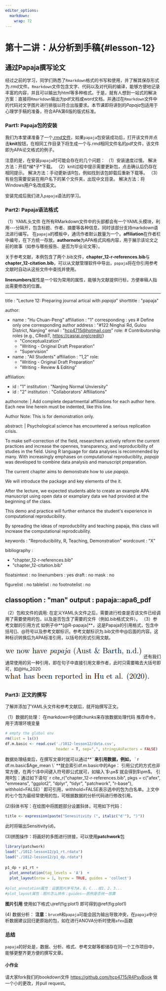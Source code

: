```yaml
---
editor_options: 
  markdown: 
    wrap: 72 
---
```


# 第十二讲：从分析到手稿{#lesson-12}



## **通过Papaja撰写论文**

经过之前的学习，同学们熟悉了`Rmarkdown`格式的书写和使用，并了解其保存形式为.rmd文件。`Rmarkdown`文件包含文字、代码以及对代码的编译，能够方便地记录丰富的内容，并且可以输出为html等多种格式。于是，就有人想到一站式的解决方案：直接将`Rmarkdown`输出为pdf文档或word文档，并通过在`Rmarkdown`文件中的代码对文字图片进行排版以符合出版要求。本节课即将讲到的*Papaja*包适用于心理学手稿的准备，符合APA第6版的版式标准。

### **Part1: Papaja包的安装**



我们为本堂课准备了一个[.rmd文件](https://github.com/hcp4715/R4Psy/blob/main/chapter_12.Rmd)，如果`papaja`包安装成功后，打开该文件并点击**knit**按钮，在相同工作目录下将生成一个与.rmd相同文件名的pdf文件，该文件即为APA论文格式的例子。

注意的是，在安装`papaja`时可能会存在的几个问题：
（1）安装速度过慢。
解决方法：开启\*梯\*子\*下载。
（2）knit过程中提示需要更新包，点击确认后仍存在相同提示。
解决方法：手动更新该R包，例如找到该包卸载后重新下载等。
（3）有些包需要安装在用户名下的某个文件夹，出现中文目录。
解决方法：将Windows用户名改成英文。

安装完成后我们进入`papaja`语法的学习。

### **Part2: Papaja语法格式**
（1）YAML头文件
在所有RMarkdown文件中的头部都会有一个YAML头模块，利用---分隔开，包含标题、作者、摘要等各种信息，同时该部分支持markdown语法进行编写。
在`papaja`的模板中，通讯作者默认数量为一个。**affiliation**在作者栏中编号，在下方统一存放。**authornote**为APA格式风格内容，用于展示该论文之前的故事（如参与哪些报告、是否为毕业论文等）。

关于参考文献，本例包含了两个.bib文件，**chapter_12-r-references.bib**与**chapter_12-citation.bib**，可以从文献管理软件中导出，`papaja`将在你引用参考文献时自动从这些文件中查找并使用。

**linenumbers**属性是一个较为常用的属性，能够为文献提供行标，方便审稿人指出需要修改的位置。

---
title             : "Lecture 12: Preparing journal artical with *papaja*"
shorttitle        : "papaja"

author: 
  - name          : "Hu Chuan-Peng"
    affiliation   : "1"
    corresponding : yes    # Define only one corresponding author
    address       : "#122 Ninghai Rd, Gulou District, Nanjing"
    email         : "hcp4715@hotmail.com"
    role:         # Contributorship roles (e.g., CRediT, https://casrai.org/credit/)
      - "Conceptualization"
      - "Writing - Original Draft Preparation"
      - "Supervision"
  - name          : "All Students"
    affiliation   : "1,2"
    role:
      - "Writing - Original Draft Preparation"
      - "Writing - Review & Editing"

affiliation:
  - id            : "1"
    institution   : "Nanjing Normal Unviersity"
  - id            : "2"
    institution   : "Collaborators' Affiliations"

authornote: |
  Add complete departmental affiliations for each author here. Each new line herein must be indented, like this line.

  Author Note: This is for demonstration only.

abstract: |
  Psychological science has encountered a serious replication crisis. 
  
  To make self-correction of the field, researchers actively reform the current practices and increase the opennes, transparency, and reproducibility of studies in the field. Using R language for data analyses is recommended by many. With increasingly emphases on computational reproduciblity, *papaja* was developed to combine data analysis and manuscript preparation.
  
  The current chapter aims to demonstrate how to use *papaja*. 
  
  We will introduce the package and key elements of the it.
  
  After the lecture, we expected students able to create an example APA manuscript using open data or examplary data we had provided at the beginning of the class.
  
  This demo and practice will further enhance the student's experience in computational reproducibility.
  
  By spreading the ideas of reproducbility and teaching papaja, this class will increase the computational reprodcubility.
  
  <!-- https://tinyurl.com/ybremelq -->
  
keywords          : "Reproducibility, R, Teaching, Demonstration"
wordcount         : "X"

bibliography      : 
  - "chapter_12-r-references.bib"
  - "chapter_12-citation.bib"

floatsintext      : no
linenumbers       : yes
draft             : no
mask              : no

figurelist        : no
tablelist         : no
footnotelist      : no

classoption       : "man"
output            : papaja::apa6_pdf
---

（2）包和文件的调用:
在定义YAML头文件之后，需要进行检查是否该文件已经调用了需要使用的包，以及是否包含了需要的文件（例如.bib格式文件）。
（3）参考文献的引用方式
如例子中**[@R-papaja]**，这是Papaja的引用格式，包含中括号[]、@符号以及参考文献标识。参考文献标识为.bib文件中@后面的内容。这种标识转换后为APA标准引用，以括号的形式引用文献。

![](./1012-lesson12/bib1.png)
还有我们通常使用的另一种引用，即在句子中直接引用文章作者，此时只需要略去大括号即可，如@Hu_2020
![](./1012-lesson12/bib2.png)

### **Part3: 正文的撰写**
了解并添加了YAML头文件和参考文献后，就开始撰写正文。

（1）数据的处理：
在markdown中创建chunks来存放数据处理代码
推荐命令，用于清理环境变量


```r
# empty the global env
rm(list = ls())
df.m.basic <- read.csv('./1012-lesson12/data.csv',
                       header = T, sep=",", stringsAsFactors = FALSE)
```

数据处理结束后，在撰写文章时就可以通过**``**来引用数据，例如，** \` r df.m.basic$Age_mean \` **就会索引df.m.basic中的Age：
引用公式的方式也非常方便，在两个\$中间键入符号即公式就可，如输入`$`\pm`$`就会得到$\pm$。
引用R包：通过如下语句\` r cite_r("chapter_12-r-references.bib", pkgs = c("afex", "emmeans", "ggplot2", "dplyr", "tidyr", "patchwork", "r-base"), withhold=FALSE) \`  即可引用，withhold=FALSE表示选中的包为白名单。上文中的七个包为最经常使用的包，可根据数据的分析代码进行修改引用。

(2)斜体书写：在绘图中将图题部分设置斜体，可用如下代码：


```r
title <- expression(paste("Senesitivity (", italic("d'"), ")"))
```

此时将输出Sensitivity(*d*)。

(3)拼图操作：将画好的多图进行拼接，可以使用**patchwork**包


```r
library(patchwork)
load("./1012-lesson12/p1_rt.rdata")
load("./1012-lesson12/p1_dp.rdata")

p1_dp + p1_rt + 
  plot_annotation(tag_levels = 'A')  + 
  plot_layout(nrow = 1, byrow = TRUE, guides = 'collect')

#plot_annotation属性：设置图片序号为A，B，C...或1，2，3...
#plot_layout属性：图片怎么排布；guides——图例是否统一放置
```
**图片引用** 使用如下格式`\@`ref(fig:plot1) 即可得到\@ref(fig:plot1) 

(4) 数据分析：
**注意**：`bruceR`和`papaja`可能会因为输出导致冲突，在`papaja`中分析数据建议回归更原始的包，如在进行ANOVA分析时使用`afex`函数

### 总结
`papaja`的好处是，数据、分析、格式、参考文献等都储存在同一个工作项目中，能够更整齐更方便的撰写文章。

#### 小作业
请大家fork我们的bookdown文件 https://github.com/hcp4715/R4PsyBook 做一个小的更改，并pull request。





